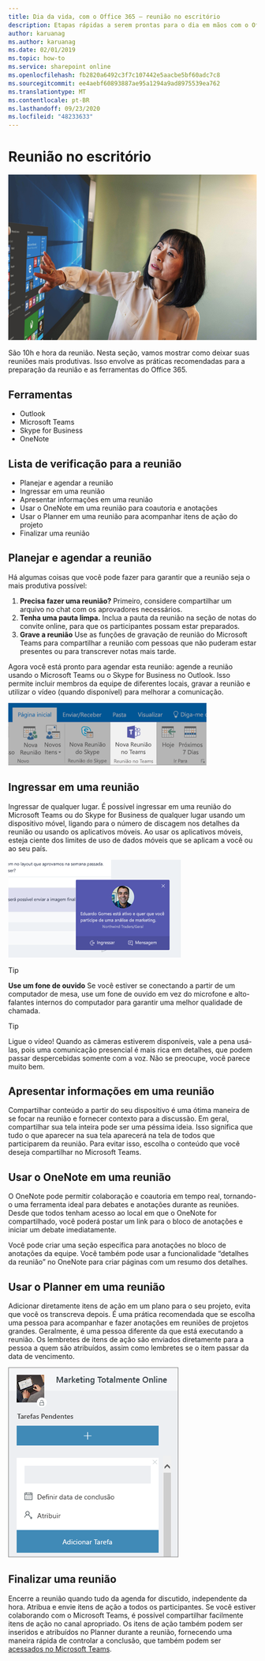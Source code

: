 ```yaml
---
title: Dia da vida, com o Office 365 – reunião no escritório
description: Etapas rápidas a serem prontas para o dia em mãos com o Office 365
author: karuanag
ms.author: karuanag
ms.date: 02/01/2019
ms.topic: how-to
ms.service: sharepoint online
ms.openlocfilehash: fb2820a6492c3f7c107442e5aacbe5bf60adc7c8
ms.sourcegitcommit: ee4aebf60893887ae95a1294a9ad8975539ea762
ms.translationtype: MT
ms.contentlocale: pt-BR
ms.lasthandoff: 09/23/2020
ms.locfileid: "48233633"
---
```

# <a name="meeting-at-the-office"></a>Reunião no escritório

![Comutar visual](media/ditl_meeting.png)

São 10h e hora da reunião. Nesta seção, vamos mostrar como deixar suas reuniões mais produtivas.  Isso envolve as práticas recomendadas para a preparação da reunião e as ferramentas do Office 365.  

## <a name="tools"></a>Ferramentas
- Outlook
- Microsoft Teams
- Skype for Business
- OneNote

## <a name="checklist-for-your-meeting"></a>Lista de verificação para a reunião
- Planejar e agendar a reunião
- Ingressar em uma reunião
- Apresentar informações em uma reunião
- Usar o OneNote em uma reunião para coautoria e anotações
- Usar o Planner em uma reunião para acompanhar itens de ação do projeto
- Finalizar uma reunião
 
## <a name="plan-and-book-your-meeting"></a>Planejar e agendar a reunião
Há algumas coisas que você pode fazer para garantir que a reunião seja o mais produtiva possível:

1. **Precisa fazer uma reunião?** Primeiro, considere compartilhar um arquivo no chat com os aprovadores necessários.  
1. **Tenha uma pauta limpa.**  Inclua a pauta da reunião na seção de notas do convite online, para que os participantes possam estar preparados.
1. **Grave a reunião** Use as funções de gravação de reunião do Microsoft Teams para compartilhar a reunião com pessoas que não puderam estar presentes ou para transcrever notas mais tarde.  

Agora você está pronto para agendar esta reunião: agende a reunião usando o Microsoft Teams ou o Skype for Business no Outlook.   Isso permite incluir membros da equipe de diferentes locais, gravar a reunião e utilizar o vídeo (quando disponível) para melhorar a comunicação. 

![Teams no Outlook ](media/ditl_teamsoutlook.png)

## <a name="join-a-meeting"></a>Ingressar em uma reunião
Ingressar de qualquer lugar. É possível ingressar em uma reunião do Microsoft Teams ou do Skype for Business de qualquer lugar usando um dispositivo móvel, ligando para o número de discagem nos detalhes da reunião ou usando os aplicativos móveis. Ao usar os aplicativos móveis, esteja ciente dos limites de uso de dados móveis que se aplicam a você ou ao seu país.

![Notificação de ingresso na reunião do Teams](media/ditl_teamsjoin.png)

> [!TIP]
> **Use um fone de ouvido** Se você estiver se conectando a partir de um computador de mesa, use um fone de ouvido em vez do microfone e alto-falantes internos do computador para garantir uma melhor qualidade de chamada.

> [!TIP]
> Ligue o vídeo! Quando as câmeras estiverem disponíveis, vale a pena usá-las, pois uma comunicação presencial é mais rica em detalhes, que podem passar despercebidas somente com a voz. Não se preocupe, você parece muito bem. 

## <a name="present-information-in-a-meeting"></a>Apresentar informações em uma reunião
Compartilhar conteúdo a partir do seu dispositivo é uma ótima maneira de se focar na reunião e fornecer contexto para a discussão. Em geral, compartilhar sua tela inteira pode ser uma péssima ideia. Isso significa que tudo o que aparecer na sua tela aparecerá na tela de todos que participarem da reunião. Para evitar isso, escolha o conteúdo que você deseja compartilhar no Microsoft Teams. 

## <a name="use-onenote-in-a-meeting"></a>Usar o OneNote em uma reunião
O OneNote pode permitir colaboração e coautoria em tempo real, tornando-o uma ferramenta ideal para debates e anotações durante as reuniões. Desde que todos tenham acesso ao local em que o OneNote for compartilhado, você poderá postar um link para o bloco de anotações e iniciar um debate imediatamente.

Você pode criar uma seção específica para anotações no bloco de anotações da equipe. Você também pode usar a funcionalidade “detalhes da reunião” no OneNote para criar páginas com um resumo dos detalhes.

## <a name="use-planner-in-a-meeting"></a>Usar o Planner em uma reunião
Adicionar diretamente itens de ação em um plano para o seu projeto, evita que você os transcreva depois. É uma prática recomendada que se escolha uma pessoa para acompanhar e fazer anotações em reuniões de projetos grandes. Geralmente, é uma pessoa diferente da que está executando a reunião. Os lembretes de itens de ação são enviados diretamente para a pessoa a quem são atribuídos, assim como lembretes se o item passar da data de vencimento. 

![Tarefa do Planner ](media/ditl_task.png)

## <a name="end-a-meeting"></a>Finalizar uma reunião
Encerre a reunião quando tudo da agenda for discutido, independente da hora. Atribua e envie itens de ação a todos os participantes. Se você estiver colaborando com o Microsoft Teams, é possível compartilhar facilmente itens de ação no canal apropriado. Os itens de ação também podem ser inseridos e atribuídos no Planner durante a reunião, fornecendo uma maneira rápida de controlar a conclusão, que também podem ser [acessados no Microsoft Teams](https://support.office.com/article/use-planner-in-microsoft-teams-62798a9f-e8f7-4722-a700-27dd28a06ee0). 
